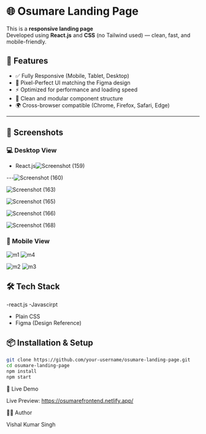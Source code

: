 # 🌐 Osumare Landing Page

This is a **responsive landing page**  
Developed using **React.js** and **CSS** (no Tailwind used) — clean, fast, and mobile-friendly.

## 🚀 Features

- ✅ Fully Responsive (Mobile, Tablet, Desktop)
- 🎯 Pixel-Perfect UI matching the Figma design
- ⚡ Optimized for performance and loading speed
- 🧠 Clean and modular component structure
- 🌍 Cross-browser compatible (Chrome, Firefox, Safari, Edge)

---

## 📸 Screenshots

### 💻 Desktop View
- React.js![Screenshot (159)](https://github.com/user-attachments/assets/51b44710-8e9b-4c1a-a049-b9a4d00017eb)


---![Screenshot (160)](https://github.com/user-attachments/assets/e68f8478-d7e3-4136-a788-9c6ed433c4fa)




![Screenshot (163)](https://github.com/user-attachments/assets/2e2f1745-308a-431b-8d20-d180d06c4409)







![Screenshot (165)](https://github.com/user-attachments/assets/50ffb860-75f3-4f89-8a8d-3b73e001ff81)







![Screenshot (166)](https://github.com/user-attachments/assets/b85eae4f-0950-487f-8d39-af598b5798b4)








![Screenshot (168)](https://github.com/user-attachments/assets/0ded8863-1480-422d-934f-8289f1003c1f)










### 📱 Mobile View

![m1](https://github.com/user-attachments/assets/6bcce1f7-8e59-47dd-9f8b-6bc97ff47d82)    ![m4](https://github.com/user-attachments/assets/320747ee-c197-48a3-8e40-16fa752c1187)



![m2](https://github.com/user-attachments/assets/b6665bd5-78cf-45c6-9be2-60d263fcfdcf)   ![m3](https://github.com/user-attachments/assets/d9005086-6b87-4782-96c4-46d5a1c7de05)


















## 🛠️ Tech Stack


-react.js
-Javascirpt
- Plain CSS
- Figma (Design Reference)



## 📦 Installation & Setup

```bash
git clone https://github.com/your-username/osumare-landing-page.git
cd osumare-landing-page
npm install
npm start
```





🔗 Live Demo 


Live Preview: https://osumarefrontend.netlify.app/



🧑‍🎓 Author

Vishal Kumar Singh






